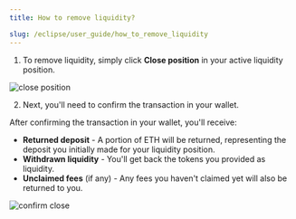 ```yaml
---
title: How to remove liquidity?

slug: /eclipse/user_guide/how_to_remove_liquidity
---
```


1. To remove liquidity, simply click **Close position** in your active liquidity position.

![close position](/img/docs/app/close_position.png)

2. Next, you'll need to confirm the transaction in your wallet.

After confirming the transaction in your wallet, you'll receive:

- **Returned deposit** - A portion of ETH will be returned, representing the deposit you initially made for your liquidity position.
- **Withdrawn liquidity** - You'll get back the tokens you provided as liquidity.
- **Unclaimed fees** (if any) - Any fees you haven't claimed yet will also be returned to you.

![confirm close](/img/docs/app/confirm_close.png)
